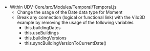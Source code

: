 * Within UDV-Core/src/Modules/Temporal/Temporal.js
  - Change the usage of the Date data type for Moment
  - Break any connection (logical or functional link) with the Vilo3D example by removing the usage of the following variables
    * this.buildingDates
    * this.useBuildings
    * this.buildingVersions
    * this.syncBuildingVersionToCurrentDate()
